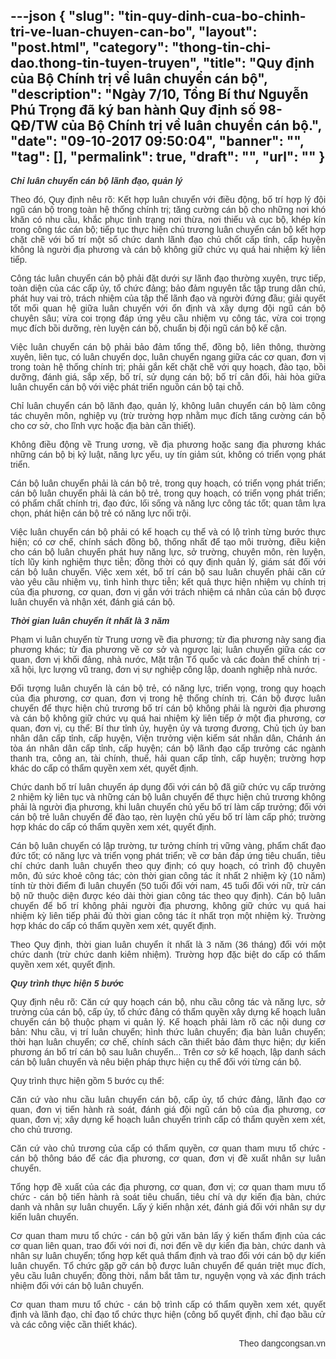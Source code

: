 ---json
{
    "slug": "tin-quy-dinh-cua-bo-chinh-tri-ve-luan-chuyen-can-bo",
    "layout": "post.html",
    "category": "thong-tin-chi-dao.thong-tin-tuyen-truyen",
    "title": "Quy định của Bộ Chính trị về luân chuyển cán bộ",
    "description": "Ngày 7/10, Tổng Bí thư Nguyễn Phú Trọng đã ký ban hành Quy định số 98-QĐ/TW của Bộ Chính trị về luân chuyển cán bộ.",
    "date": "09-10-2017 09:50:04",
    "banner": "",
    "tag": [],
    "permalink": true,
    "draft": "",
    "url": ""
}
---
<p style="color: rgb(51, 51, 51); font-family: Arial, sans-serif; text-align: justify;"><strong style="font-weight: bold;"><em>Chỉ luân chuyển cán bộ lãnh đạo, quản lý</em></strong></p><p style="color: rgb(51, 51, 51); font-family: Arial, sans-serif; text-align: justify;">Theo đó, Quy định nêu rõ: Kết hợp luân chuyển với điều động, bố trí hợp lý đội ngũ cán bộ trong toàn hệ thống chính trị; tăng cường cán bộ cho những nơi khó khăn có nhu cầu, khắc phục tình trạng nơi thừa, nơi thiếu và cục bộ, khép kín trong công tác cán bộ; tiếp tục thực hiện chủ trương luân chuyển cán bộ kết hợp chặt chẽ với bố trí một số chức danh lãnh đạo chủ chốt cấp tỉnh, cấp huyện không là người địa phương và cán bộ không giữ chức vụ quá hai nhiệm kỳ liên tiếp.</p><p style="color: rgb(51, 51, 51); font-family: Arial, sans-serif; text-align: justify;">Công tác luân chuyển cán bộ phải đặt dưới sự lãnh đạo thường xuyên, trực tiếp, toàn diện của các cấp ủy, tổ chức đảng; bảo đảm nguyên tắc tập trung dân chủ, phát huy vai trò, trách nhiệm của tập thể lãnh đạo và người đứng đầu; giải quyết tốt mối quan hệ giữa luân chuyển với ổn định và xây dựng đội ngũ cán bộ chuyên sâu; vừa coi trọng đáp ứng yêu cầu nhiệm vụ công tác, vừa coi trọng mục đích bồi dưỡng, rèn luyện cán bộ, chuẩn bị đội ngũ cán bộ kế cận.</p><p style="color: rgb(51, 51, 51); font-family: Arial, sans-serif; text-align: justify;">Việc luân chuyển cán bộ phải bảo đảm tổng thể, đồng bộ, liên thông, thường xuyên, liên tục, có luân chuyển dọc, luân chuyển ngang giữa các cơ quan, đơn vị trong toàn hệ thống chính trị; phải gắn kết chặt chẽ với quy hoạch, đào tạo, bồi dưỡng, đánh giá, sắp xếp, bố trí, sử dụng cán bộ; bố trí cân đối, hài hòa giữa luân chuyển cán bộ với việc phát triển nguồn cán bộ tại chỗ.</p><p style="color: rgb(51, 51, 51); font-family: Arial, sans-serif; text-align: justify;">Chỉ luân chuyển cán bộ lãnh đạo, quản lý, không luân chuyển cán bộ làm công tác chuyên môn, nghiệp vụ (trừ trường hợp nhằm mục đích tăng cường cán bộ cho cơ sở, cho lĩnh vực hoặc địa bàn cần thiết).</p><p style="color: rgb(51, 51, 51); font-family: Arial, sans-serif; text-align: justify;">Không điều động về Trung ương, về địa phương hoặc sang địa phương khác những cán bộ bị kỷ luật, năng lực yếu, uy tín giảm sút, không có triển vọng phát triển.</p><p style="color: rgb(51, 51, 51); font-family: Arial, sans-serif; text-align: justify;">Cán bộ luân chuyển phải là cán bộ trẻ, trong quy hoạch, có triển vọng phát triển; cán bộ luân chuyển phải là cán bộ trẻ, trong quy hoạch, có triển vọng phát triển; có phẩm chất chính trị, đạo đức, lối sống và năng lực công tác tốt; quan tâm lựa chọn, phát hiện cán bộ trẻ có năng lực nổi trội.</p><p style="color: rgb(51, 51, 51); font-family: Arial, sans-serif; text-align: justify;">Việc luân chuyển cán bộ phải có kế hoạch cụ thể và có lộ trình từng bước thực hiện; có cơ chế, chính sách đồng bộ, thống nhất để tạo môi trường, điều kiện cho cán bộ luân chuyển phát huy năng lực, sở trường, chuyên môn, rèn luyện, tích lũy kinh nghiệm thực tiễn; đồng thời có quy định quản lý, giám sát đối với cán bộ luân chuyển. Việc xem xét, bố trí cán bộ sau luân chuyển phải căn cứ vào yêu cầu nhiệm vụ, tình hình thực tiễn; kết quả thực hiện nhiệm vụ chính trị của địa phương, cơ quan, đơn vị gắn với trách nhiệm cá nhân của cán bộ được luân chuyển và nhận xét, đánh giá cán bộ.</p><p style="color: rgb(51, 51, 51); font-family: Arial, sans-serif; text-align: justify;"><strong style="font-weight: bold;"><em>Thời gian luân chuyển ít nhất là 3 năm</em></strong></p><p style="color: rgb(51, 51, 51); font-family: Arial, sans-serif; text-align: justify;">Phạm vi luân chuyển từ Trung ương về địa phương; từ địa phương này sang địa phương khác; từ địa phương về cơ sở và ngược lại; luân chuyển giữa các cơ quan, đơn vị khối đảng, nhà nước, Mặt trận Tổ quốc và các đoàn thể chính trị - xã hội, lực lượng vũ trang, đơn vị sự nghiệp công lập, doanh nghiệp nhà nước.</p><p style="color: rgb(51, 51, 51); font-family: Arial, sans-serif; text-align: justify;">Đối tượng luân chuyển là cán bộ trẻ, có năng lực, triển vọng, trong quy hoạch của địa phương, cơ quan, đơn vị trong hệ thống chính trị. Cán bộ được luân chuyển để thực hiện chủ trương bố trí cán bộ không phải là người địa phương và cán bộ không giữ chức vụ quá hai nhiệm kỳ liên tiếp ở một địa phương, cơ quan, đơn vị, cụ thể: Bí thư tỉnh ủy, huyện ủy và tương đương, Chủ tịch ủy ban nhân dân cấp tỉnh, cấp huyện, Viện trưởng viện kiểm sát nhân dân, Chánh án tòa án nhân dân cấp tỉnh, cấp huyện; cán bộ lãnh đạo cấp trưởng các ngành thanh tra, công an, tài chính, thuế, hải quan cấp tỉnh, cấp huyện; trường hợp khác do cấp có thẩm quyền xem xét, quyết định.</p><p style="color: rgb(51, 51, 51); font-family: Arial, sans-serif; text-align: justify;">Chức danh bố trí luân chuyển áp dụng đối với cán bộ đã giữ chức vụ cấp trưởng 2 nhiệm kỳ liên tục và những cán bộ luân chuyển để thực hiện chủ trương không phải là người địa phương, khi luân chuyển chủ yếu bố trí làm cấp trưởng; đối với cán bộ trẻ luân chuyển để đào tạo, rèn luyện chủ yếu bố trí làm cấp phó; trường hợp khác do cấp có thẩm quyền xem xét, quyết định.</p><p style="color: rgb(51, 51, 51); font-family: Arial, sans-serif; text-align: justify;">Cán bộ luân chuyển có lập trường, tư tưởng chính trị vững vàng, phẩm chất đạo đức tốt; có năng lực và triển vọng phát triển; về cơ bản đáp ứng tiêu chuẩn, tiêu chí chức danh luân chuyển theo quy định; có quy hoạch, có trình độ chuyên môn, đủ sức khoẻ công tác; còn thời gian công tác ít nhất 2 nhiệm kỳ (10 năm) tính từ thời điểm đi luân chuyển (50 tuổi đối với nam, 45 tuổi đối với nữ, trừ cán bộ nữ thuộc diện được kéo dài thời gian công tác theo quy định). Cán bộ luân chuyển để bố trí không phải người địa phương, không giữ chức vụ quá hai nhiệm kỳ liên tiếp phải đủ thời gian công tác ít nhất trọn một nhiệm kỳ. Trường hợp khác do cấp có thẩm quyền xem xét, quyết định.</p><p style="color: rgb(51, 51, 51); font-family: Arial, sans-serif; text-align: justify;">Theo Quy định, thời gian luân chuyển ít nhất là 3 năm (36 tháng) đối với một chức danh (trừ chức danh kiêm nhiệm). Trường hợp đặc biệt do cấp có thẩm quyền xem xét, quyết định.</p><p style="color: rgb(51, 51, 51); font-family: Arial, sans-serif; text-align: justify;"><strong style="font-weight: bold;"><em>Quy trình thực hiện 5 bước</em></strong></p><p style="color: rgb(51, 51, 51); font-family: Arial, sans-serif; text-align: justify;">Quy định nêu rõ: Căn cứ quy hoạch cán bộ, nhu cầu công tác và năng lực, sở trường của cán bộ, cấp ủy, tổ chức đảng có thẩm quyền xây dựng kế hoạch luân chuyển cán bộ thuộc phạm vi quản lý. Kế hoạch phải làm rõ các nội dung cơ bản: Nhu cầu, vị trí luân chuyển; hình thức luân chuyển; địa bàn luân chuyển; thời hạn luân chuyển; cơ chế, chính sách cần thiết bảo đảm thực hiện; dự kiến phương án bố trí cán bộ sau luân chuyển... Trên cơ sở kế hoạch, lập danh sách cán bộ luân chuyển và nêu biện pháp thực hiện cụ thể đối với từng cán bộ.</p><p style="color: rgb(51, 51, 51); font-family: Arial, sans-serif; text-align: justify;">Quy trình thực hiện gồm 5 bước cụ thể:</p><p style="color: rgb(51, 51, 51); font-family: Arial, sans-serif; text-align: justify;">Căn cứ vào nhu cầu luân chuyển cán bộ, cấp ủy, tổ chức đảng, lãnh đạo cơ quan, đơn vị tiến hành rà soát, đánh giá đội ngũ cán bộ của địa phương, cơ quan, đơn vị; xây dựng kế hoạch luân chuyển trình cấp có thẩm quyền xem xét, cho chủ trương.</p><p style="color: rgb(51, 51, 51); font-family: Arial, sans-serif; text-align: justify;">Căn cứ vào chủ trương của cấp có thẩm quyền, cơ quan tham mưu tổ chức - cán bộ thông báo để các địa phương, cơ quan, đơn vị đề xuất nhân sự luân chuyển.</p><p style="color: rgb(51, 51, 51); font-family: Arial, sans-serif; text-align: justify;">Tổng hợp đề xuất của các địa phương, cơ quan, đơn vị; cơ quan tham mưu tổ chức - cán bộ tiến hành rà soát tiêu chuẩn, tiêu chí và dự kiến địa bàn, chức danh và nhân sự luân chuyển. Lấy ý kiến nhận xét, đánh giá đối với nhân sự dự kiến luân chuyển.</p><p style="color: rgb(51, 51, 51); font-family: Arial, sans-serif; text-align: justify;">Cơ quan tham mưu tổ chức - cán bộ gửi văn bản lấy ý kiến thẩm định của các cơ quan liên quan, trao đổi với nơi đi, nơi đến về dự kiến địa bàn, chức danh và nhân sự luân chuyển; tổng hợp kết quả thẩm định và trao đổi với cán bộ dự kiến luân chuyển. Tổ chức gặp gỡ cán bộ được luân chuyển để quán triệt mục đích, yêu cầu luân chuyển; đồng thời, nắm bắt tâm tư, nguyện vọng và xác định trách nhiệm đối với cán bộ luân chuyển.</p><p style="color: rgb(51, 51, 51); font-family: Arial, sans-serif; text-align: justify;">Cơ quan tham mưu tổ chức - cán bộ trình cấp có thẩm quyền xem xét, quyết định và lãnh đạo, chỉ đạo tổ chức thực hiện (công bố quyết định, chỉ đạo bầu cử và các công việc cần thiết khác).</p><p style="color: rgb(51, 51, 51); font-family: Arial, sans-serif; text-align: right;">Theo dangcongsan.vn</p>